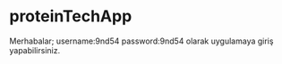 # proteinTechApp

Merhabalar; username:9nd54 password:9nd54 olarak  uygulamaya giriş yapabilirsiniz.
